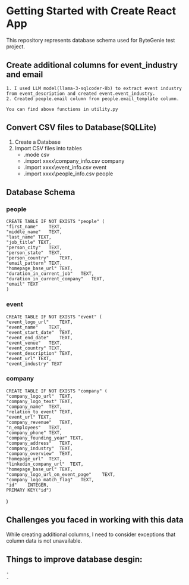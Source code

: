 # Getting Started with Create React App
This repository represents database schema used for ByteGenie test project.
## Create additional columns for event_industry and email
	1. I used LLM model(llama-3-sqlcoder-8b) to extract event industry from event_description and created event.event_industry.
	2. Created people.email column from people.email_template column.

	You can find above functions in utility.py
## Convert CSV files to Database(SQLLite)
1. Create a Database
2. Import CSV files into tables
    - .mode csv
    - .import xxxx\company_info.csv company
    - .import xxxx\event_info.csv event
    - .import xxxx\people_info.csv people

## Database Schema
### people 
    CREATE TABLE IF NOT EXISTS "people" (
	"first_name"	TEXT,
	"middle_name"	TEXT,
	"last_name"	TEXT,
	"job_title"	TEXT,
	"person_city"	TEXT,
	"person_state"	TEXT,
	"person_country"	TEXT,
	"email_pattern"	TEXT,
	"homepage_base_url"	TEXT,
	"duration_in_current_job"	TEXT,
	"duration_in_current_company"	TEXT,
	"email" TEXT
    )

### event
    CREATE TABLE IF NOT EXISTS "event" (
	"event_logo_url"	TEXT,
	"event_name"	TEXT,
	"event_start_date"	TEXT,
	"event_end_date"	TEXT,
	"event_venue"	TEXT,
	"event_country"	TEXT,
	"event_description"	TEXT,
	"event_url"	TEXT,
	"event_industry" TEXT

### company
    CREATE TABLE IF NOT EXISTS "company" (
	"company_logo_url"	TEXT,
	"company_logo_text"	TEXT,
	"company_name"	TEXT,
	"relation_to_event"	TEXT,
	"event_url"	TEXT,
	"company_revenue"	TEXT,
	"n_employees"	TEXT,
	"company_phone"	TEXT,
	"company_founding_year"	TEXT,
	"company_address"	TEXT,
	"company_industry"	TEXT,
	"company_overview"	TEXT,
	"homepage_url"	TEXT,
	"linkedin_company_url"	TEXT,
	"homepage_base_url"	TEXT,
	"company_logo_url_on_event_page"	TEXT,
	"company_logo_match_flag"	TEXT,
	"id"	INTEGER,
	PRIMARY KEY("id")
)

## Challenges you faced in working with this data
While creating additional columns, I need to consider exceptions that column data is not unavailable.

## Things to improve database desgin:
    - 
    - 